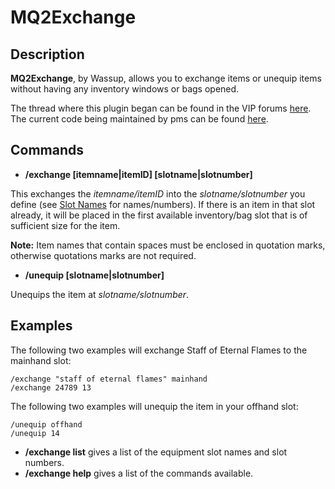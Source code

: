 # MQ2Exchange

## Description

**MQ2Exchange**, by Wassup, allows you to exchange items or unequip items without having any inventory windows or bags opened.

The thread where this plugin began can be found in the VIP forums [here](https://macroquest.org/phpBB3/viewtopic.php?t=7603). The current code being maintained by pms can be found [here](https://macroquest.org/phpBB3/viewtopic.php?p=152499#p152499).

## Commands

* **/exchange \[itemname\|itemID\] \[slotname\|slotnumber\]**

This exchanges the _itemname/itemID_ into the _slotname/slotnumber_ you define \(see [Slot Names](../../reference/general/slot-names.md) for names/numbers\). If there is an item in that slot already, it will be placed in the first available inventory/bag slot that is of sufficient size for the item.

**Note:** Item names that contain spaces must be enclosed in quotation marks, otherwise quotations marks are not required.

* **/unequip \[slotname\|slotnumber\]**

Unequips the item at _slotname/slotnumber_.

## Examples

The following two examples will exchange Staff of Eternal Flames to the mainhand slot:

`/exchange "staff of eternal flames" mainhand`  
`/exchange 24789 13`

The following two examples will unequip the item in your offhand slot:

`/unequip offhand`  
`/unequip 14`

* **/exchange list** gives a list of the equipment slot names and slot numbers.
* **/exchange help** gives a list of the commands available.
